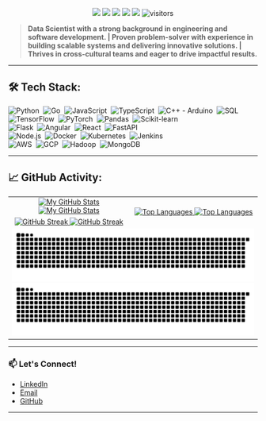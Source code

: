 <p align="center">
    <a href="https://github.com/theHinneh/theHinneh"><img src="https://img.shields.io/badge/status-updating-brightgreen.svg"></a>
    <a href="https://github.com/python/cpython"><img src="https://img.shields.io/badge/Python-3.11-FF1493.svg"></a>
    <a href="https://github.com/theHinneh/theHinneh/graphs/contributors"><img src="https://img.shields.io/github/contributors/theHinneh/theHinneh?color=blue"></a>
    <a href="https://github.com/theHinneh"><img src="https://img.shields.io/github/stars/theHinneh"></a>
    <a href="https://github.com/theHinneh/theHinneh/network/members"><img src="https://img.shields.io/github/forks/theHinneh/theHinneh.svg?color=blue&logo=github"></a>
    <img src="https://visitor-badge.laobi.icu/badge?page_id=theHinneh.theHinneh" alt="visitors"/>
</p>

<!-- [![](./src/header_.png)](#) -->

> <b>Data Scientist with a strong background in engineering and software development. | Proven problem-solver with experience in building scalable systems and delivering innovative solutions. | Thrives in cross-cultural teams and eager to drive impactful results.</b>

---

## 🛠️ Tech Stack:
![Python](https://img.shields.io/badge/-Python-555?style=flat&logo=python)&nbsp;
![Go](https://img.shields.io/badge/-Go-555?style=flat&logo=go)&nbsp;
![JavaScript](https://img.shields.io/badge/-JavaScript-555?style=flat&logo=javascript)&nbsp;
![TypeScript](https://img.shields.io/badge/-TypeScript-555?style=flat&logo=typescript)&nbsp;
![C++ - Arduino](https://img.shields.io/badge/-C++-555?style=flat&logo=C%2B%2B&logoColor=fff)&nbsp;
![SQL](https://img.shields.io/badge/-SQL-555?style=flat&logo=mysql)&nbsp;\
![TensorFlow](https://img.shields.io/badge/-TensorFlow-555?style=flat&logo=tensorflow)&nbsp;
![PyTorch](https://img.shields.io/badge/-PyTorch-555?style=flat&logo=pytorch)&nbsp;
![Pandas](https://img.shields.io/badge/-Pandas-555?style=flat&logo=pandas)&nbsp;
![Scikit-learn](https://img.shields.io/badge/-Scikit_Learn-555?style=flat&logo=scikit-learn)&nbsp;\
![Flask](https://img.shields.io/badge/-Flask-555?style=flat&logo=flask)&nbsp;
![Angular](https://img.shields.io/badge/-Angular-555?style=flat&logo=angular)&nbsp;
![React](https://img.shields.io/badge/-React-555?style=flat&logo=react)&nbsp;
![FastAPI](https://img.shields.io/badge/-FastAPI-555?style=flat&logo=fastapi)&nbsp;\
![Node.js](https://img.shields.io/badge/-Node.js-555?style=flat&logo=node.js)&nbsp;
![Docker](https://img.shields.io/badge/-Docker-555?style=flat&logo=docker)&nbsp;
![Kubernetes](https://img.shields.io/badge/-Kubernetes-555?style=flat&logo=kubernetes)&nbsp;
![Jenkins](https://img.shields.io/badge/-Jenkins-555?style=flat&logo=jenkins)&nbsp;\
![AWS](https://img.shields.io/badge/-AWS-555?style=flat&logo=amazon-aws)&nbsp;
![GCP](https://img.shields.io/badge/-GCP-555?style=flat&logo=google-cloud)&nbsp;
![Hadoop](https://img.shields.io/badge/-Hadoop-555?style=flat&logo=apache-hadoop)&nbsp;
![MongoDB](https://img.shields.io/badge/-MongoDB-555?style=flat&logo=mongodb)&nbsp;

---

## 📈 GitHub Activity:

<table>
    <tr>
        <td align="center">
            <a href="https://github.com/theHinneh#gh-light-mode-only">
                <img src="https://github-readme-stats.vercel.app/api?username=theHinneh&show_icons=true&theme=default&include_all_commits=true#gh-light-mode-only" alt="My GitHub Stats"/>
            </a>
            <a href="https://github.com/theHinneh#gh-dark-mode-only">
                <img src="https://github-readme-stats.vercel.app/api?username=theHinneh&show_icons=true&theme=tokyonight&include_all_commits=true#gh-dark-mode-only" alt="My GitHub Stats"/>
            </a>
        </td>
        <td rowspan="2" align="center">
            <a href="https://github.com/theHinneh#gh-light-mode-only">
                <img src="https://github-readme-stats.vercel.app/api/top-langs/?username=theHinneh&theme=default&langs_count=8#gh-light-mode-only" alt="Top Languages"/>
            </a>
            <a href="https://github.com/theHinneh#gh-dark-mode-only">
                <img src="https://github-readme-stats.vercel.app/api/top-langs/?username=theHinneh&theme=tokyonight&langs_count=8#gh-dark-mode-only" alt="Top Languages"/>
            </a>
        </td>
    </tr>
    <tr>
        <td align="center">
            <a href="https://github.com/theHinneh#gh-light-mode-only">
                <img src="https://github-readme-streak-stats.herokuapp.com/?user=theHinneh&theme=default" alt="GitHub Streak"/>
            </a>
            <a href="https://github.com/theHinneh#gh-dark-mode-only">
                <img src="https://github-readme-streak-stats.herokuapp.com/?user=theHinneh&theme=tokyonight" alt="GitHub Streak"/>
            </a>
        </td>
    </tr>
    <tr>
        <td colspan="2" align="center">
            <a href="https://github.com/theHinneh#gh-light-mode-only">
                <img src="https://raw.githubusercontent.com/theHinneh/theHinneh/output/github-snake.svg#gh-light-mode-only" alt="GitHub Contribution Snake"/>
            </a>
            <a href="https://github.com/theHinneh#gh-dark-mode-only">
                <img src="https://raw.githubusercontent.com/theHinneh/theHinneh/output/github-snake-dark.svg#gh-dark-mode-only" alt="GitHub Contribution Snake"/>
            </a>
        </td>
    </tr>
</table>

---

### **📫 Let's Connect!**  
- [LinkedIn](https://linkedin.com/in/thehinneh)  
- [Email](mailto:thehinneh1@gmail.com)  
- [GitHub](https://github.com/theHinneh)  

---